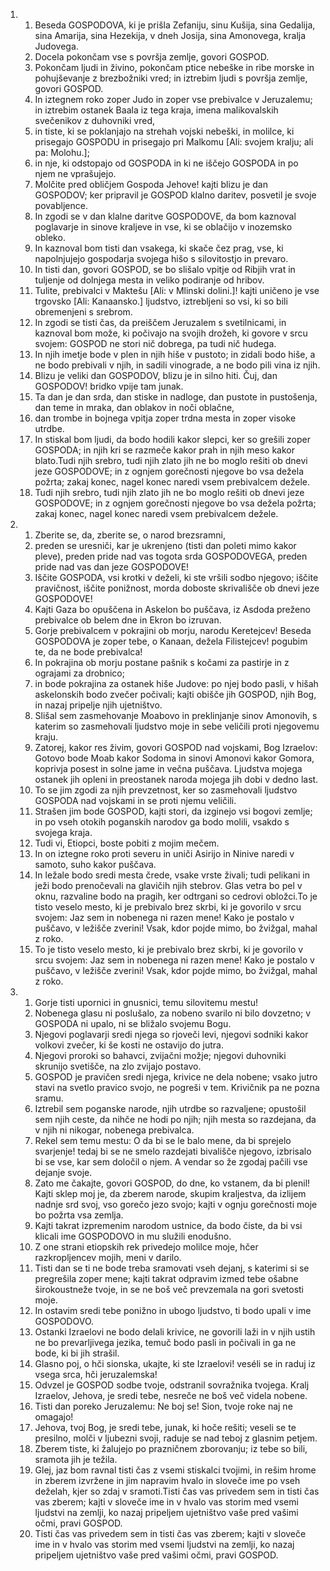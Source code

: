 <ol>
  <li>
    <ol>
      <li>Beseda GOSPODOVA, ki je prišla Zefaniju, sinu Kušija, sina Gedalija, sina Amarija, sina Hezekija, v dneh Josija, sina Amonovega, kralja Judovega.</li>
      <li>Docela pokončam vse s površja zemlje, govori GOSPOD.</li>
      <li>Pokončam ljudi in živino, pokončam ptice nebeške in ribe morske in pohujševanje z brezbožniki vred; in iztrebim ljudi s površja zemlje, govori GOSPOD.</li>
      <li>In iztegnem roko zoper Judo in zoper vse prebivalce v Jeruzalemu; in iztrebim ostanek Baala iz tega kraja, imena malikovalskih svečenikov z duhovniki vred,</li>
      <li>in tiste, ki se poklanjajo na strehah vojski nebeški, in molilce, ki prisegajo GOSPODU in prisegajo pri Malkomu [Ali: svojem kralju; ali pa: Molohu.];</li>
      <li>in nje, ki odstopajo od GOSPODA in ki ne iščejo GOSPODA in po njem ne vprašujejo.</li>
      <li>Molčite pred obličjem Gospoda Jehove! kajti blizu je dan GOSPODOV; ker pripravil je GOSPOD klalno daritev, posvetil je svoje povabljence.</li>
      <li>In zgodi se v dan klalne daritve GOSPODOVE, da bom kaznoval poglavarje in sinove kraljeve in vse, ki se oblačijo v inozemsko obleko.</li>
      <li>In kaznoval bom tisti dan vsakega, ki skače čez prag, vse, ki napolnjujejo gospodarja svojega hišo s silovitostjo in prevaro.</li>
      <li>In tisti dan, govori GOSPOD, se bo slišalo vpitje od Ribjih vrat in tuljenje od dolnjega mesta in veliko podiranje od hribov.</li>
      <li>Tulite, prebivalci v Maktešu [Ali: v Mlinski dolini.]! kajti uničeno je vse trgovsko [Ali: Kanaansko.] ljudstvo, iztrebljeni so vsi, ki so bili obremenjeni s srebrom.</li>
      <li>In zgodi se tisti čas, da preiščem Jeruzalem s svetilnicami, in kaznoval bom može, ki počivajo na svojih drožeh, ki govore v srcu svojem: GOSPOD ne stori nič dobrega, pa tudi nič hudega.</li>
      <li>In njih imetje bode v plen in njih hiše v pustoto; in zidali bodo hiše, a ne bodo prebivali v njih, in sadili vinograde, a ne bodo pili vina iz njih.</li>
      <li>Blizu je veliki dan GOSPODOV, blizu je in silno hiti. Čuj, dan GOSPODOV! bridko vpije tam junak.</li>
      <li>Ta dan je dan srda, dan stiske in nadloge, dan pustote in pustošenja, dan teme in mraka, dan oblakov in noči oblačne,</li>
      <li>dan trombe in bojnega vpitja zoper trdna mesta in zoper visoke utrdbe.</li>
      <li>In stiskal bom ljudi, da bodo hodili kakor slepci, ker so grešili zoper GOSPODA; in njih kri se razmeče kakor prah in njih meso kakor blato.Tudi njih srebro, tudi njih zlato jih ne bo moglo rešiti ob dnevi jeze GOSPODOVE; in z ognjem gorečnosti njegove bo vsa dežela požrta; zakaj konec, nagel konec naredi vsem prebivalcem dežele.</li>
      <li>Tudi njih srebro, tudi njih zlato jih ne bo moglo rešiti ob dnevi jeze GOSPODOVE; in z ognjem gorečnosti njegove bo vsa dežela požrta; zakaj konec, nagel konec naredi vsem prebivalcem dežele.</li>
    </ol>
  </li>
  <li>
    <ol>
      <li>Zberite se, da, zberite se, o narod brezsramni,</li>
      <li>preden se uresniči, kar je ukrenjeno (tisti dan poleti mimo kakor pleve), preden pride nad vas togota srda GOSPODOVEGA, preden pride nad vas dan jeze GOSPODOVE!</li>
      <li>Iščite GOSPODA, vsi krotki v deželi, ki ste vršili sodbo njegovo; iščite pravičnost, iščite ponižnost, morda doboste skrivališče ob dnevi jeze GOSPODOVE!</li>
      <li>Kajti Gaza bo opuščena in Askelon bo puščava, iz Asdoda preženo prebivalce ob belem dne in Ekron bo izruvan.</li>
      <li>Gorje prebivalcem v pokrajini ob morju, narodu Keretejcev! Beseda GOSPODOVA je zoper tebe, o Kanaan, dežela Filistejcev! pogubim te, da ne bode prebivalca!</li>
      <li>In pokrajina ob morju postane pašnik s kočami za pastirje in z ograjami za drobnico;</li>
      <li>in bode pokrajina za ostanek hiše Judove: po njej bodo pasli, v hišah askelonskih bodo zvečer počivali; kajti obišče jih GOSPOD, njih Bog, in nazaj pripelje njih ujetništvo.</li>
      <li>Slišal sem zasmehovanje Moabovo in preklinjanje sinov Amonovih, s katerim so zasmehovali ljudstvo moje in sebe veličili proti njegovemu kraju.</li>
      <li>Zatorej, kakor res živim, govori GOSPOD nad vojskami, Bog Izraelov: Gotovo bode Moab kakor Sodoma in sinovi Amonovi kakor Gomora, koprivja posest in solne jame in večna puščava. Ljudstva mojega ostanek jih opleni in preostanek naroda mojega jih dobi v dedno last.</li>
      <li>To se jim zgodi za njih prevzetnost, ker so zasmehovali ljudstvo GOSPODA nad vojskami in se proti njemu veličili.</li>
      <li>Strašen jim bode GOSPOD, kajti stori, da izginejo vsi bogovi zemlje; in po vseh otokih poganskih narodov ga bodo molili, vsakdo s svojega kraja.</li>
      <li>Tudi vi, Etiopci, boste pobiti z mojim mečem.</li>
      <li>In on iztegne roko proti severu in uniči Asirijo in Ninive naredi v samoto, suho kakor puščava.</li>
      <li>In ležale bodo sredi mesta črede, vsake vrste živali; tudi pelikani in ježi bodo prenočevali na glavičih njih stebrov. Glas vetra bo pel v oknu, razvaline bodo na pragih, ker odtrgani so cedrovi obložci.To je tisto veselo mesto, ki je prebivalo brez skrbi, ki je govorilo v srcu svojem: Jaz sem in nobenega ni razen mene! Kako je postalo v puščavo, v ležišče zverini! Vsak, kdor pojde mimo, bo žvižgal, mahal z roko.</li>
      <li>To je tisto veselo mesto, ki je prebivalo brez skrbi, ki je govorilo v srcu svojem: Jaz sem in nobenega ni razen mene! Kako je postalo v puščavo, v ležišče zverini! Vsak, kdor pojde mimo, bo žvižgal, mahal z roko.</li>
    </ol>
  </li>
  <li>
    <ol>
      <li>Gorje tisti upornici in gnusnici, temu silovitemu mestu!</li>
      <li>Nobenega glasu ni poslušalo, za nobeno svarilo ni bilo dovzetno; v GOSPODA ni upalo, ni se bližalo svojemu Bogu.</li>
      <li>Njegovi poglavarji sredi njega so rjoveči levi, njegovi sodniki kakor volkovi zvečer, ki še kosti ne ostavijo do jutra.</li>
      <li>Njegovi proroki so bahavci, zvijačni možje; njegovi duhovniki skrunijo svetišče, na zlo zvijajo postavo.</li>
      <li>GOSPOD je pravičen sredi njega, krivice ne dela nobene; vsako jutro stavi na svetlo pravico svojo, ne pogreši v tem. Krivičnik pa ne pozna sramu.</li>
      <li>Iztrebil sem poganske narode, njih utrdbe so razvaljene; opustošil sem njih ceste, da nihče ne hodi po njih; njih mesta so razdejana, da v njih ni nikogar, nobenega prebivalca.</li>
      <li>Rekel sem temu mestu: O da bi se le balo mene, da bi sprejelo svarjenje! tedaj bi se ne smelo razdejati bivališče njegovo, izbrisalo bi se vse, kar sem določil o njem. A vendar so že zgodaj pačili vse dejanje svoje.</li>
      <li>Zato me čakajte, govori GOSPOD, do dne, ko vstanem, da bi plenil! Kajti sklep moj je, da zberem narode, skupim kraljestva, da izlijem nadnje srd svoj, vso gorečo jezo svojo; kajti v ognju gorečnosti moje bo požrta vsa zemlja.</li>
      <li>Kajti takrat izpremenim narodom ustnice, da bodo čiste, da bi vsi klicali ime GOSPODOVO in mu služili enodušno.</li>
      <li>Z one strani etiopskih rek privedejo molilce moje, hčer razkropljencev mojih, meni v darilo.</li>
      <li>Tisti dan se ti ne bode treba sramovati vseh dejanj, s katerimi si se pregrešila zoper mene; kajti takrat odpravim izmed tebe ošabne širokoustneže tvoje, in se ne boš več prevzemala na gori svetosti moje.</li>
      <li>In ostavim sredi tebe ponižno in ubogo ljudstvo, ti bodo upali v ime GOSPODOVO.</li>
      <li>Ostanki Izraelovi ne bodo delali krivice, ne govorili laži in v njih ustih ne bo prevarljivega jezika, temuč bodo pasli in počivali in ga ne bode, ki bi jih strašil.</li>
      <li>Glasno poj, o hči sionska, ukajte, ki ste Izraelovi! veséli se in raduj iz vsega srca, hči jeruzalemska!</li>
      <li>Odvzel je GOSPOD sodbe tvoje, odstranil sovražnika tvojega. Kralj Izraelov, Jehova, je sredi tebe, nesreče ne boš več videla nobene.</li>
      <li>Tisti dan poreko Jeruzalemu: Ne boj se! Sion, tvoje roke naj ne omagajo!</li>
      <li>Jehova, tvoj Bog, je sredi tebe, junak, ki hoče rešiti; veseli se te presilno, molči v ljubezni svoji, raduje se nad teboj z glasnim petjem.</li>
      <li>Zberem tiste, ki žalujejo po prazničnem zborovanju; iz tebe so bili, sramota jih je težila.</li>
      <li>Glej, jaz bom ravnal tisti čas z vsemi stiskalci tvojimi, in rešim hrome in zberem izvržene in jim napravim hvalo in sloveče ime po vseh deželah, kjer so zdaj v sramoti.Tisti čas vas privedem sem in tisti čas vas zberem; kajti v sloveče ime in v hvalo vas storim med vsemi ljudstvi na zemlji, ko nazaj pripeljem ujetništvo vaše pred vašimi očmi, pravi GOSPOD.</li>
      <li>Tisti čas vas privedem sem in tisti čas vas zberem; kajti v sloveče ime in v hvalo vas storim med vsemi ljudstvi na zemlji, ko nazaj pripeljem ujetništvo vaše pred vašimi očmi, pravi GOSPOD.</li>
    </ol>
  </li>
</ol>